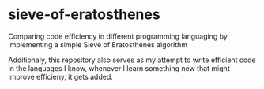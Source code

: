 # sieve-of-eratosthenes
Comparing code efficiency in different programming languaging by implementing a simple Sieve of Eratosthenes algorithm

Additionaly, this repository also serves as my attempt to write efficient code in the languages I know, whenever I learn something new that might improve efficieny, it gets added.
